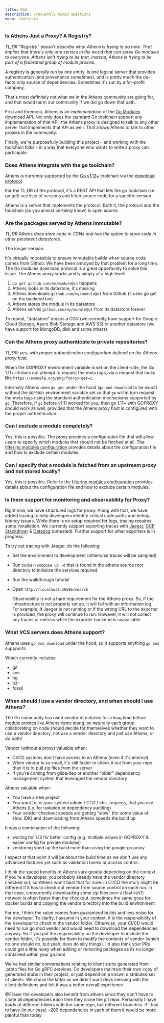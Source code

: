 ```yaml
---
title: FAQ
description: Frequently Asked Questions
menu: shortcuts
---
```


### Is Athens Just a Proxy? A Registry?

_TL;DR "Registry" doesn't describe what Athens is trying to do here. That implies that there's only one service in the world that can serve Go modules to everyone. Athens isn't trying to be that. Instead, Athens is trying to be part of a federated group of module proxies._

A registry is generally run by one entity, is one logical server that provides authentication (and provenance sometimes), and is pretty much the de-facto only source of dependencies. Sometimes it's run by a for-profit company.

That's most definitely not what we in the Athens community are going for, and that would harm our community if we did go down that path.

First and foremost, Athens is an _implementation_ of the [Go Modules download API](/intro/protocol). Not only does the standard Go toolchain support any implementation of that API, the Athens proxy is designed to talk to any other server that implements that API as well. That allows Athens to talk to other proxies in the community. 

Finally, we're purposefully building this project - and working with the toolchain folks - in a way that everyone who wants to write a proxy can participate.

### Does Athens integrate with the go toolchain?

Athens is currently supported by the [Go v1.12+](https://golang.org/dl) toolchain via the [download protocol](/intro/protocol/).

For the TL;DR of the protocol, it's a REST API that lets the go toolchain (i.e. go get) see lists of versions and fetch source code for a specific version.

Athens is a server that implements the protocol. Both it, the protocol and the toolchain (as you almost certainly know) is open source.

### Are the packages served by Athens immutable?

_TL;DR Athens does store code in CDNs and has the option to store code in other persistent datastores._

The longer version:

It's virtually impossible to ensure immutable builds when source code comes from Github. We have been annoyed by that problem for a long time. The Go modules download protocol is a great opportunity to solve this issue. The Athens proxy works pretty simply at a high level:

1. `go get github.com/my/module@v1` happens
1. Athens looks in its datastore, it's missing
1. Athens downloads `github.com/my/module@v1` from Github (it uses go get on the backend too)
1. Athens stores the module in its datastore
1. Athens serves `github.com/my/module@v1` from its datastore forever

To repeat, "datastore" means a CDN (we currently have support for Google Cloud Storage, Azure Blob Storage and AWS S3) or another datastore (we have support for MongoDB, disk and some others).

### Can the Athens proxy authenticate to private repositories?

_TL;DR: yes, with proper authentication configuration defined on the Athens proxy host._

When the GOPROXY environment variable is set on the client-side, the Go 1.11+ cli
does not attempt to request the meta tags, via a request that looks like `https://example.org/pkg/foo?go-get=1`.

Internally Athens uses `go get` under the hood (`go mod download` to be exact)
without the `GOPROXY` environment variable set so that `go` will in turn request
the meta tags using the standard authentication mechanisms supported by `go`.
Therefore, if `go` before v1.11 worked for you, then go 1.11+ with GOPROXY
should work as well, provided that the Athens proxy host is configured with the
proper authentication.

### Can I exclude a module completely?

Yes, this is possible. The proxy provides a configuration file that will allow users to specify which modules that should not be fetched at all. The [filtering modules configuration](/configuration/filter/) provides details about the configuration file and how to exclude certain modules.

### Can I specify that a module is fetched from an upstream proxy and not stored locally?

Yes, this is possible. Refer to the [filtering modules configuration](/configuration/filter/) provides details about the configuration file and how to exclude certain modules.


### Is there support for monitoring and observability for Proxy?

Right now, we have structured logs for proxy. Along with that, we have added tracing to help developers identify critical code paths and debug latency issues. While there is no setup required for logs, tracing requires some installation. We currently support exporting traces with [Jaeger](https://www.jaegertracing.io/), [GCP Stackdriver](https://cloud.google.com/stackdriver/) & [Datadog](https://docs.datadoghq.com/tracing/) (untested). Further support for other exporters is in progress.

To try out tracing with Jaeger, do the following:

- Set the environment to development (otherwise traces will be sampled)
- Run `docker-compose up -d` that is found in the athens source root directory to initialize the services required
- Run the walkthrough tutorial
- Open `http://localhost:16686/search`

    Observability is not a hard requirement for the Athens proxy. So, if the infrastructure is not properly set up, it will fail with an information log. For example, if Jaeger is not running or if the wrong URL to the exporter is provided, the proxy will continue to run. However, it will not collect any traces or metrics while the exporter backend is unavailable.

### What VCS servers does Athens support?

Athens uses `go mod download` under the hood, so it supports anything `go mod` suppports.

Which currently includes:

- git
- svn
- hg
- bzr
- fossil

### When should I use a vendor directory, and when should I use Athens?

The Go community has used vendor directories for a long time before module proxies like Athens came along, so naturally each group collaborating on code should decide for themselves whether they want to use a vendor directory, not use a vendor directory and just use Athens, or do both!

Vendor (without a proxy) valuable when:

- CI/CD systems don't have access to an Athens (even if it's internal)
- When vendor is so small, it's still faster to check it out from your repo than it is to pull zip files from the server
- If you're coming from glide/dep or another "older" dependency management system that leveraged the vendor directory

Athens valuable when:

- You have a new project
- You want to, or your system admin / CTO / etc.. requires, that you use Athens (i.e. for isolation or dependency auditing)
- Your vendor checkout speeds are getting "slow" (for some value of slow, IDK) and downloading from Athens speeds the build up

It was a combination of the following:

- waiting for 1.13 for better config (e.g. multiple values in GOPROXY & easier config for private modules)
- vendoring sped up the build more than using the google go proxy


 I expect at that point it will be about the build time as we don't use any advanced features yet such as validation hooks or access control.

I think the speed benefits of Athens vary greatly depending on the context. if you’re a developer, you probably already have the vendor directory checked out, so Athens won’t beat that for sure. in CI/CD the story might be different if it has to check out vendor from source control on each run. in that case, concurrently downloading some zip files over a (fast-ish?) network is often faster than the checkout. sometimes the same goes for docker builds and copying the vendor directory into the build environment

 For me, I think the value comes from guaranteed builds and less noise for the developer. To clarify, I assume in your context, it is the responsibility of the developer to check in the vendor folder. Otherwise, your CI/CD would need to run go mod vendor and would need to download the dependencies anyway. So if you put the responsibility on the developer to include the vendor folder, it's possible for them to modify the contents of vendor (which no one should do, but yeah, devs do silly things). I'd also think your PRs could get a little noisy when adding or removing packages as its no longer contained within your go.mod

 We've had similar conversations relating to client stubs generated from .proto files for Go gRPC services. Do developers maintain their own copy of generated stubs in their project, or just depend on a known distributed set of clients. We chose the latter as we didn't want devs messing with the client definitions and felt it was a better overall experience

 @Fraser the developers also benefit from athens since they don't have to clone all dependencies each time they clone the git repo. Personally I have loads of different folders with the same repo, but different branches. If I had to have (in our case) ~200 dependencies in each of them it would be more painful than today 


